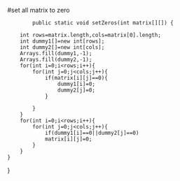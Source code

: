 #set all matrix to zero




            public static void setZeros(int matrix[][]) {
       
        int rows=matrix.length,cols=matrix[0].length;
        int dummy1[]=new int[rows];
        int dummy2[]=new int[cols];
        Arrays.fill(dummy1,-1);
        Arrays.fill(dummy2,-1);
        for(int i=0;i<rows;i++){
            for(int j=0;j<cols;j++){
                if(matrix[i][j]==0){
                    dummy1[i]=0;
                    dummy2[j]=0;
                }

            }
        }
        for(int i=0;i<rows;i++){
            for(int j=0;j<cols;j++){
                if(dummy1[i]==0||dummy2[j]==0)
                matrix[i][j]=0;
            }
        } 
    }

}
